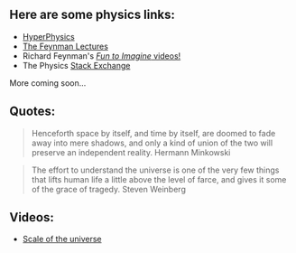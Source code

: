 ## Here are some physics links:

* [HyperPhysics](http://hyperphysics.phy-astr.gsu.edu/hbase/index.html)
* [The Feynman Lectures](http://www.feynmanlectures.caltech.edu/info/)
* Richard Feynman's [*Fun to Imagine* videos!](https://www.youtube.com/playlist?list=PLF68C9368E6723478)
* The Physics [Stack Exchange](https://physics.stackexchange.com/)

More coming soon...

## Quotes:

> Henceforth space by itself, and time by itself, are doomed to fade away into mere shadows, 
and only a kind of union of the two will preserve an independent reality.
> Hermann Minkowski

> The effort to understand the universe is one of the very few things that lifts human life a little above the level of farce, and gives it some of the grace of tragedy.
> Steven Weinberg


## Videos:

* [Scale of the universe](https://www.youtube.com/watch?v=GoW8Tf7hTGA)
